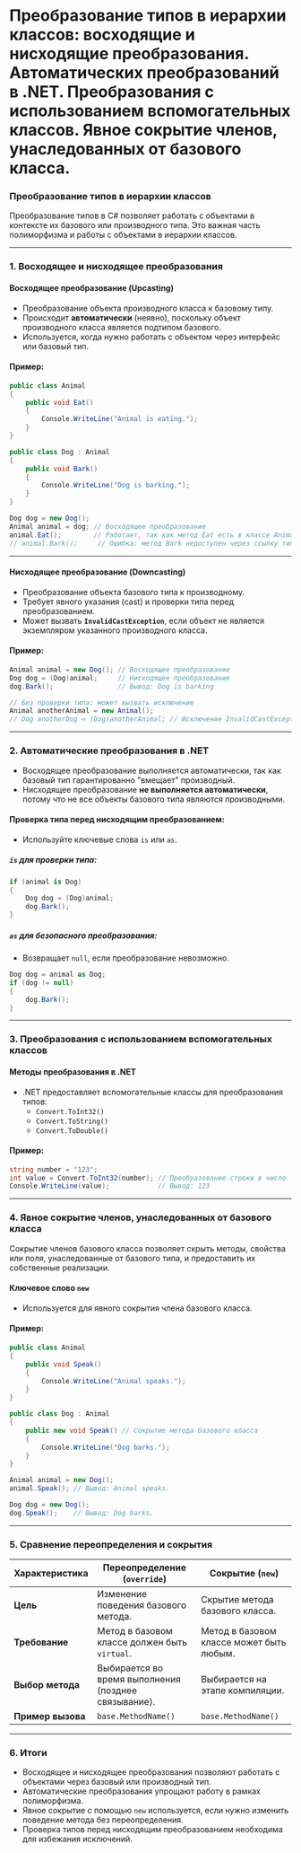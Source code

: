 # Преобразование типов в иерархии классов: восходящие и нисходящие преобразования. Автоматических преобразований в .NET. Преобразования с использованием вспомогательных классов. Явное сокрытие членов, унаследованных от базового класса.

### **Преобразование типов в иерархии классов**

Преобразование типов в C# позволяет работать с объектами в контексте их базового или производного типа. Это важная часть полиморфизма и работы с объектами в иерархии классов.

---

### **1. Восходящее и нисходящее преобразования**

#### **Восходящее преобразование (Upcasting)**
- Преобразование объекта производного класса к базовому типу.
- Происходит **автоматически** (неявно), поскольку объект производного класса является подтипом базового.
- Используется, когда нужно работать с объектом через интерфейс или базовый тип.

#### Пример:
```csharp
public class Animal
{
    public void Eat()
    {
        Console.WriteLine("Animal is eating.");
    }
}

public class Dog : Animal
{
    public void Bark()
    {
        Console.WriteLine("Dog is barking.");
    }
}

Dog dog = new Dog();
Animal animal = dog; // Восходящее преобразование
animal.Eat();        // Работает, так как метод Eat есть в классе Animal
// animal.Bark();     // Ошибка: метод Bark недоступен через ссылку типа Animal
```

---

#### **Нисходящее преобразование (Downcasting)**
- Преобразование объекта базового типа к производному.
- Требует явного указания (cast) и проверки типа перед преобразованием.
- Может вызвать **`InvalidCastException`**, если объект не является экземпляром указанного производного класса.

#### Пример:
```csharp
Animal animal = new Dog(); // Восходящее преобразование
Dog dog = (Dog)animal;     // Нисходящее преобразование
dog.Bark();                // Вывод: Dog is barking

// Без проверки типа: может вызвать исключение
Animal anotherAnimal = new Animal();
// Dog anotherDog = (Dog)anotherAnimal; // Исключение InvalidCastException
```

---

### **2. Автоматические преобразования в .NET**

- Восходящее преобразование выполняется автоматически, так как базовый тип гарантированно "вмещает" производный.
- Нисходящее преобразование **не выполняется автоматически**, потому что не все объекты базового типа являются производными.

#### Проверка типа перед нисходящим преобразованием:
- Используйте ключевые слова `is` или `as`.

##### **`is` для проверки типа:**
```csharp
if (animal is Dog)
{
    Dog dog = (Dog)animal;
    dog.Bark();
}
```

##### **`as` для безопасного преобразования:**
- Возвращает `null`, если преобразование невозможно.

```csharp
Dog dog = animal as Dog;
if (dog != null)
{
    dog.Bark();
}
```

---

### **3. Преобразования с использованием вспомогательных классов**

#### **Методы преобразования в .NET**
- .NET предоставляет вспомогательные классы для преобразования типов:
  - `Convert.ToInt32()`
  - `Convert.ToString()`
  - `Convert.ToDouble()`

#### Пример:
```csharp
string number = "123";
int value = Convert.ToInt32(number); // Преобразование строки в число
Console.WriteLine(value);            // Вывод: 123
```

---

### **4. Явное сокрытие членов, унаследованных от базового класса**

Сокрытие членов базового класса позволяет скрыть методы, свойства или поля, унаследованные от базового типа, и предоставить их собственные реализации.

#### **Ключевое слово `new`**
- Используется для явного сокрытия члена базового класса.

#### Пример:
```csharp
public class Animal
{
    public void Speak()
    {
        Console.WriteLine("Animal speaks.");
    }
}

public class Dog : Animal
{
    public new void Speak() // Сокрытие метода базового класса
    {
        Console.WriteLine("Dog barks.");
    }
}

Animal animal = new Dog();
animal.Speak(); // Вывод: Animal speaks.

Dog dog = new Dog();
dog.Speak();    // Вывод: Dog barks.
```

---

### **5. Сравнение переопределения и сокрытия**

| **Характеристика**       | **Переопределение (`override`)**              | **Сокрытие (`new`)**                         |
|--------------------------|-----------------------------------------------|---------------------------------------------|
| **Цель**                | Изменение поведения базового метода.          | Скрытие метода базового класса.            |
| **Требование**          | Метод в базовом классе должен быть `virtual`. | Метод в базовом классе может быть любым.   |
| **Выбор метода**        | Выбирается во время выполнения (позднее связывание). | Выбирается на этапе компиляции.           |
| **Пример вызова**       | `base.MethodName()`                           | `base.MethodName()`                        |

---

### **6. Итоги**
- Восходящее и нисходящее преобразования позволяют работать с объектами через базовый или производный тип.
- Автоматические преобразования упрощают работу в рамках полиморфизма.
- Явное сокрытие с помощью `new` используется, если нужно изменить поведение метода без переопределения.
- Проверка типов перед нисходящим преобразованием необходима для избежания исключений.